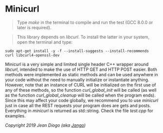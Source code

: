 # Minicurl

> Type *make* in the terminal to compile and run the test (GCC 8.0.0 or later is required).

> This library depends on *libcurl*. To install the latter in your system, open the terminal and type:

	sudo apt-get install -y -f --install-suggests --install-recommends curl libcurl4-openssl-dev

Minicurl is a very simple and limited single header C++ wrapper around *libcurl*, intended to make the use of HTTP GET and HTTP POST easier. Both methods were implemented as static methods and can be used anywhere in your code without the need to manually initialize or instantiate anything. However, note that an instance of CURL will be initialized on the first use of any of these methods, so the function *curl_global_init* will be called (as well as the function *curl_global_cleanup* will be called when the program ends). Since this may affect your code globally, we recommend you to use *minicurl* just in case all the REST requests your program does are gets and posts. Everything in *minicurl* is returned as std::string. Check the file *test.cpp* for examples.

*Copyright 2019 Jean Diogo (aka [Jango](mailto:jeandiogo@gmail.com))*
